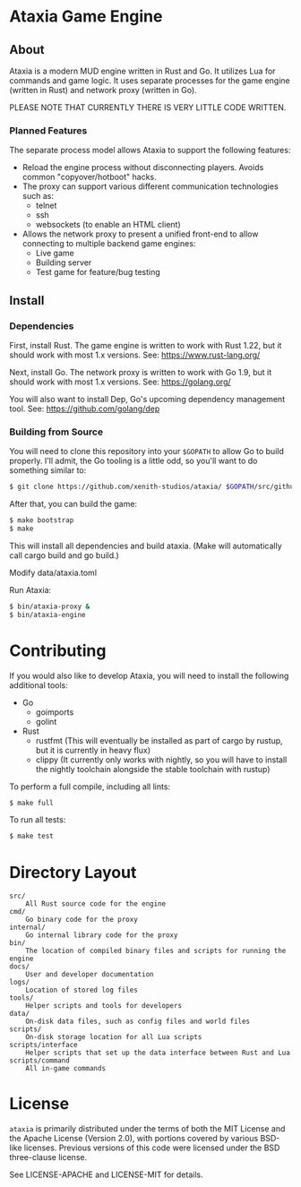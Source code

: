 # Ataxia Game Engine

## About

Ataxia is a modern MUD engine written in Rust and Go. It utilizes Lua for commands and game logic. It uses separate processes for the game engine (written in Rust) and network proxy (written in Go).

PLEASE NOTE THAT CURRENTLY THERE IS VERY LITTLE CODE WRITTEN.

### Planned Features

The separate process model allows Ataxia to support the following features:

- Reload the engine process without disconnecting players. Avoids common "copyover/hotboot" hacks.
- The proxy can support various different communication technologies such as:
  - telnet
  - ssh
  - websockets (to enable an HTML client)
- Allows the network proxy to present a unified front-end to allow connecting to multiple backend game engines:
  - Live game
  - Building server
  - Test game for feature/bug testing

## Install

### Dependencies

First, install Rust. The game engine is written to work with Rust 1.22, but it should work with most 1.x versions.
See: https://www.rust-lang.org/

Next, install Go. The network proxy is written to work with Go 1.9, but it should work with most 1.x versions.
See: https://golang.org/

You will also want to install Dep, Go's upcoming dependency management tool.
See: https://github.com/golang/dep

### Building from Source

You will need to clone this repository into your `$GOPATH` to allow Go to build properly. I'll admit, the Go tooling is a little odd, so you'll want to do something similar to:

```sh
$ git clone https://github.com/xenith-studios/ataxia/ $GOPATH/src/github.com/xenith-studios/
```

After that, you can build the game:

```sh
$ make bootstrap
$ make
```

This will install all dependencies and build ataxia. (Make will automatically call cargo build and go build.)

Modify data/ataxia.toml

Run Ataxia:

```sh
$ bin/ataxia-proxy &
$ bin/ataxia-engine
```

# Contributing

If you would also like to develop Ataxia, you will need to install the following additional tools:

- Go
    - goimports
    - golint
- Rust
    - rustfmt (This will eventually be installed as part of cargo by rustup, but it is currently in heavy flux)
    - clippy (It currently only works with nightly, so you will have to install the nightly toolchain alongside the stable toolchain with rustup)

To perform a full compile, including all lints:

```sh
$ make full
```

To run all tests:

```sh
$ make test
```

# Directory Layout

    src/
        All Rust source code for the engine
    cmd/
        Go binary code for the proxy
    internal/
        Go internal library code for the proxy
    bin/
        The location of compiled binary files and scripts for running the engine
    docs/
        User and developer documentation
    logs/
        Location of stored log files
    tools/
        Helper scripts and tools for developers
    data/
        On-disk data files, such as config files and world files
    scripts/
        On-disk storage location for all Lua scripts
    scripts/interface
        Helper scripts that set up the data interface between Rust and Lua
    scripts/command
        All in-game commands

# License

`ataxia` is primarily distributed under the terms of both the MIT License and
the Apache License (Version 2.0), with portions covered by various BSD-like
licenses. Previous versions of this code were licensed under the BSD three-clause license.

See LICENSE-APACHE and LICENSE-MIT for details.
